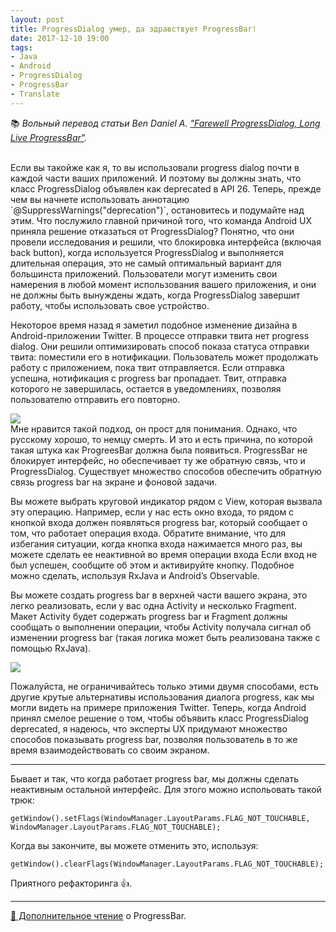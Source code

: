 ```yaml
---
layout: post
title: ProgressDialog умер, да здравствует ProgressBar! 
date: 2017-12-10 19:00
tags:
- Java
- Android
- ProgressDialog
- ProgressBar
- Translate
---
```

:books: *Вольный перевод статьи Ben Daniel A. <a href="https://android.jlelse.eu/farewell-progressdialog-long-live-progressbar-dc767596c98">"Farewell ProgressDialog, Long Live ProgressBar"</a>.*

<br>
Если вы такойже как я, то вы использовали progress dialog почти в каждой части ваших приложений. И поэтому вы должны знать, что класс ProgressDialog объявлен как deprecated в API 26. Теперь, прежде чем вы начнете использовать аннотацию `@SuppressWarnings("deprecation")`, остановитесь и подумайте над этим. Что послужило главной причиной того, что команда Android UX приняла решение отказаться от ProgressDialog? Понятно, что они провели исследования и решили, что блокировка интерфейса (включая back button), когда используется ProgressDialog и выполняется длительная операция, это не самый оптимальный вариант для большинста приложений. Пользователи могут изменить свои намерения в любой момент использования вашего приложения, и они не должны быть вынуждены ждать, когда ProgressDialog завершит работу, чтобы использовать свое устройство.

Некоторое время назад я заметил подобное изменение дизайна в Android-приложении Twitter. В процессе отправки твита нет progress dialog. Они решили оптимизировать способ показа статуса отправки твита: поместили его в нотификации. Пользователь может продолжать работу с приложением, пока твит отправляется. Если отправка успешна, нотификация с progress bar пропадает. Твит, отправка которого не завершилась, остается в уведомлениях, позволяя пользователю отправить его повторно.

<img src="{{ site.baseurl }}/images/progressbar/38_1.jpeg">

<br>
Мне нравится такой подход, он прост для понимания. Однако, что русскому хорошо, то немцу смерть. И это и есть причина, по которой такая штука как ProgreesBar должна была появиться. ProgressBar не блокирует интерфейс, но обеспечивает ту же обратную связь, что и ProgressDialog. Существует множество способов обеспечить обратную связь progress bar на экране и фоновой задачи. 

Вы можете выбрать круговой индикатор рядом с View, которая вызвала эту операцию. Например, если у нас есть окно входа, то рядом с кнопкой входа должен появляться progress bar, который сообщает о том, что работает операция входа. Обратите внимание, что для избегания ситуации, когда кнопка входа нажимается много раз, вы можете сделать ее неактивной во время операции входа Если вход не был успешен, сообщите об этом и активируйте кнопку. Подобное можно сделать, используя RxJava и Android’s Observable.

Вы можете создать progress bar в верхней части вашего экрана, это легко реализовать, если у вас одна Activity и несколько Fragment. Макет Activity будет содержать progress bar и Fragment должны сообщать о выполнении операции, чтобы Activity получала сигнал об изменении progress bar (такая логика может быть реализована также с помощью RxJava).

<img src="{{ site.baseurl }}/images/progressbar/38_2.gif">

Пожалуйста, не ограничивайтесь только этими двумя способами, есть другие крутые альтернативы использования диалога progress, как мы могли видеть на примере приложения Twitter. Теперь, когда Android принял смелое решение о том, чтобы объявить класс ProgressDialog deprecated, я надеюсь, что эксперты UX придумают множество способов показывать progress bar, позволяя пользователь в то же время взаимодействовать со своим экраном.

* * *

Бывает и так, что когда работает progress bar, мы должны сделать неактивным остальной интерфейс. Для этого можно испольовать такой трюк:

`getWindow().setFlags(WindowManager.LayoutParams.FLAG_NOT_TOUCHABLE,
                           WindowManager.LayoutParams.FLAG_NOT_TOUCHABLE);`
                           
Когда вы закончите, вы можете отменить это, используя:
 
`getWindow().clearFlags(WindowManager.LayoutParams.FLAG_NOT_TOUCHABLE);`
 
Приятного рефакторинга 👍.

* * *

<a href="https://stackoverflow.com/questions/45373007/progressdialog-is-deprecated-what-is-the-alternate-one-to-use/45613741#45613741">:green_book: Дополнительное чтение</a> о ProgressBar.
